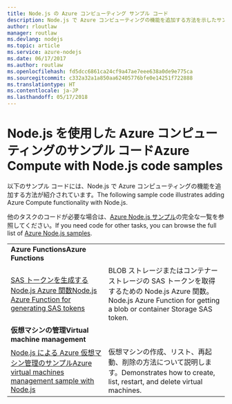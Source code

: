 ```yaml
---
title: Node.js の Azure コンピューティング サンプル コード
description: Node.js で Azure コンピューティングの機能を追加する方法を示したサンプル コード。
author: rloutlaw
manager: routlaw
ms.devlang: nodejs
ms.topic: article
ms.service: azure-nodejs
ms.date: 06/17/2017
ms.author: routlaw
ms.openlocfilehash: fd5dcc6861ca24cf9a47ae7eee638a0de9e775ca
ms.sourcegitcommit: c332a32a1a850aa62405776bfe0e14251f722888
ms.translationtype: HT
ms.contentlocale: ja-JP
ms.lasthandoff: 05/17/2018
---
```

# <a name="azure-compute-with-nodejs-code-samples"></a><span data-ttu-id="0dd8b-103">Node.js を使用した Azure コンピューティングのサンプル コード</span><span class="sxs-lookup"><span data-stu-id="0dd8b-103">Azure Compute with Node.js code samples</span></span>

<span data-ttu-id="0dd8b-104">以下のサンプル コードには、Node.js で Azure コンピューティングの機能を追加する方法が紹介されています。</span><span class="sxs-lookup"><span data-stu-id="0dd8b-104">The following sample code illustrates adding Azure Compute functionality with Node.js.</span></span>

<span data-ttu-id="0dd8b-105">他のタスクのコードが必要な場合は、[Azure Node.js サンプル](https://azure.microsoft.com/resources/samples/?term=nodejs)の完全な一覧を参照してください。</span><span class="sxs-lookup"><span data-stu-id="0dd8b-105">If you need code for other tasks, you can browse the full list of [Azure Node.js samples](https://azure.microsoft.com/resources/samples/?term=nodejs).</span></span>

| | |
|---|---|
| <span data-ttu-id="0dd8b-106">**Azure Functions**</span><span class="sxs-lookup"><span data-stu-id="0dd8b-106">**Azure Functions**</span></span> ||
| [<span data-ttu-id="0dd8b-107">SAS トークンを生成する Node.js Azure 関数</span><span class="sxs-lookup"><span data-stu-id="0dd8b-107">Node.js Azure Function for generating SAS tokens</span></span>](https://azure.microsoft.com/resources/samples/functions-node-sas-token/) | <span data-ttu-id="0dd8b-108">BLOB ストレージまたはコンテナー ストレージの SAS トークンを取得するための Node.js Azure 関数。</span><span class="sxs-lookup"><span data-stu-id="0dd8b-108">Node.js Azure Function for getting a blob or container Storage SAS token.</span></span> |
| <span data-ttu-id="0dd8b-109">**仮想マシンの管理**</span><span class="sxs-lookup"><span data-stu-id="0dd8b-109">**Virtual machine management**</span></span> ||
| [<span data-ttu-id="0dd8b-110">Node.js による Azure 仮想マシン管理のサンプル</span><span class="sxs-lookup"><span data-stu-id="0dd8b-110">Azure virtual machines management sample with Node.js</span></span>](https://github.com/Azure-Samples/compute-node-manage-vm) | <span data-ttu-id="0dd8b-111">仮想マシンの作成、リスト、再起動、削除の方法について説明します。</span><span class="sxs-lookup"><span data-stu-id="0dd8b-111">Demonstrates how to create, list, restart, and delete virtual machines.</span></span> |